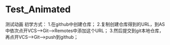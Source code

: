 # Test_Animated
测试动画
初学方式：
1.在github中创建仓库；
2.复制创建仓库得到的URL，到AS中依次点开VCS-->Git-->Remotes中添加这个URL；
3.然后提交到git本地仓库，再点开VCS-->Git-->push到github；
